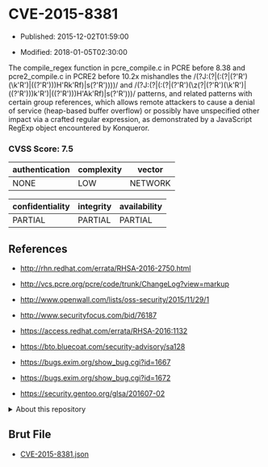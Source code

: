 # CVE-2015-8381

- Published: 2015-12-02T01:59:00

- Modified: 2018-01-05T02:30:00

The compile_regex function in pcre_compile.c in PCRE before 8.38 and pcre2_compile.c in PCRE2 before 10.2x mishandles the /(?J:(?|(:(?|(?'R')(\k'R')|((?'R')))H'Rk'Rf)|s(?'R'))))/ and /(?J:(?|(:(?|(?'R')(\z(?|(?'R')(\k'R')|((?'R')))k'R')|((?'R')))H'Ak'Rf)|s(?'R')))/ patterns, and related patterns with certain group references, which allows remote attackers to cause a denial of service (heap-based buffer overflow) or possibly have unspecified other impact via a crafted regular expression, as demonstrated by a JavaScript RegExp object encountered by Konqueror.

### CVSS Score: **7.5**

| authentication | complexity | vector |
| --- | --- | --- |
| NONE | LOW | NETWORK |

| confidentiality | integrity | availability |
| --- | --- | --- |
| PARTIAL | PARTIAL | PARTIAL |

## References

* http://rhn.redhat.com/errata/RHSA-2016-2750.html

* http://vcs.pcre.org/pcre/code/trunk/ChangeLog?view=markup

* http://www.openwall.com/lists/oss-security/2015/11/29/1

* http://www.securityfocus.com/bid/76187

* https://access.redhat.com/errata/RHSA-2016:1132

* https://bto.bluecoat.com/security-advisory/sa128

* https://bugs.exim.org/show_bug.cgi?id=1667

* https://bugs.exim.org/show_bug.cgi?id=1672

* https://security.gentoo.org/glsa/201607-02

<details>
<summary>About this repository</summary> 

  This repository is part of the project [Live Hack CVE](https://github.com/Live-Hack-CVE). Main website can be found [www.live-hack.org](https://www.live-hack.org) 
  
  Made by [Sn0wAlice](https://github.com/Sn0wAlice) for the people that care about security and need to have a feed of the latest CVEs. Hope you enjoy it, don't forget to star the repo and follow me on [Twitter](https://twitter.com/Sn0wAlice) and [Github](https://github.com/Sn0wAlice). And that is my [personnal website](https://www.alice-snow.me/)

  - [Home Page](https://github.com/Live-Hack-CVE)
  - [Framework](https://github.com/Live-Hack-CVE/cve-framework)
  - [CVE database](https://github.com/Live-Hack-CVE/full_database)
  - [Changelog](https://github.com/Live-Hack-CVE/Changelog)
</details>

## Brut File

* [CVE-2015-8381.json](https://raw.githubusercontent.com/Live-Hack-CVE/full_database/main/cves/2015/CVE-2015-8381.json)

